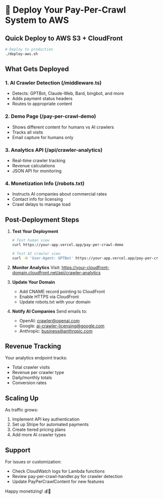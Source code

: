 # 🚀 Deploy Your Pay-Per-Crawl System to AWS

## Quick Deploy to AWS S3 + CloudFront

```bash
# Deploy to production
./deploy-aws.sh
```

## What Gets Deployed

### 1. **AI Crawler Detection** (/middleware.ts)
- Detects: GPTBot, Claude-Web, Bard, bingbot, and more
- Adds payment status headers
- Routes to appropriate content

### 2. **Demo Page** (/pay-per-crawl-demo)
- Shows different content for humans vs AI crawlers
- Tracks all visits
- Email capture for humans only

### 3. **Analytics API** (/api/crawler-analytics)
- Real-time crawler tracking
- Revenue calculations
- JSON API for monitoring

### 4. **Monetization Info** (/robots.txt)
- Instructs AI companies about commercial rates
- Contact info for licensing
- Crawl delays to manage load

## Post-Deployment Steps

1. **Test Your Deployment**
   ```bash
   # Test human view
   curl https://your-app.vercel.app/pay-per-crawl-demo
   
   # Test AI crawler view
   curl -H 'User-Agent: GPTBot' https://your-app.vercel.app/pay-per-crawl-demo
   ```

2. **Monitor Analytics**
   Visit: https://your-cloudfront-domain.cloudfront.net/api/crawler-analytics

3. **Update Your Domain**
   - Add CNAME record pointing to CloudFront
   - Enable HTTPS via CloudFront
   - Update robots.txt with your domain

4. **Notify AI Companies**
   Send emails to:
   - OpenAI: crawler@openai.com
   - Google: ai-crawler-licensing@google.com
   - Anthropic: business@anthropic.com

## Revenue Tracking

Your analytics endpoint tracks:
- Total crawler visits
- Revenue per crawler type
- Daily/monthly totals
- Conversion rates

## Scaling Up

As traffic grows:
1. Implement API key authentication
2. Set up Stripe for automated payments
3. Create tiered pricing plans
4. Add more AI crawler types

## Support

For issues or customization:
- Check CloudWatch logs for Lambda functions
- Review pay-per-crawl-handler.py for crawler detection
- Update PayPerCrawlContent for new features

Happy monetizing! 💰🤖